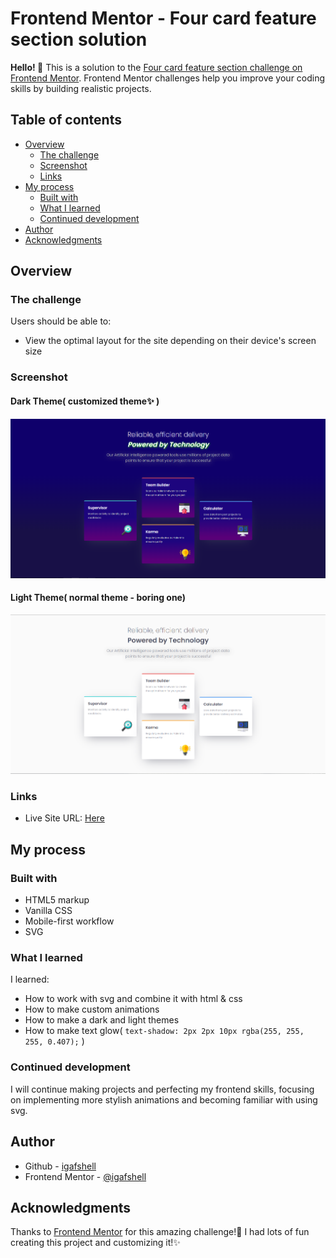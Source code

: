 # Frontend Mentor - Four card feature section solution

**Hello! :wave:**
This is a solution to the [Four card feature section challenge on Frontend Mentor](https://www.frontendmentor.io/challenges/four-card-feature-section-weK1eFYK). Frontend Mentor challenges help you improve your coding skills by building realistic projects.

## Table of contents

- [Overview](#overview)
  - [The challenge](#the-challenge)
  - [Screenshot](#screenshot)
  - [Links](#links)
- [My process](#my-process)
  - [Built with](#built-with)
  - [What I learned](#what-i-learned)
  - [Continued development](#continued-development)
- [Author](#author)
- [Acknowledgments](#acknowledgments)

## Overview

### The challenge

Users should be able to:

- View the optimal layout for the site depending on their device's screen size

### Screenshot

#### Dark Theme( customized theme✨ )

![Dark theme](./images/screenshot-dark.png)

#### Light Theme( normal theme - boring one)

![Light theme](./images/screenshot-light.png)

### Links

- Live Site URL: [Here](https://igafshell.github.io/four-card-feature-section-main/)

## My process

### Built with

- HTML5 markup
- Vanilla CSS
- Mobile-first workflow
- SVG

### What I learned

I learned:

- How to work with svg and combine it with html & css
- How to make custom animations
- How to make a dark and light themes
- How to make text glow( `text-shadow: 2px 2px 10px rgba(255, 255, 255, 0.407);` )

### Continued development

I will continue making projects and perfecting my frontend skills, focusing on implementing more stylish animations and becoming familiar with using svg.

## Author

- Github - [igafshell](https://www.github.com/igafshell)
- Frontend Mentor - [@igafshell](https://www.frontendmentor.io/profile/igafshell)

## Acknowledgments

Thanks to [Frontend Mentor](https://www.frontendmentor.io/home) for this amazing challenge!🙏 I had lots of fun creating this project and customizing it!✨
